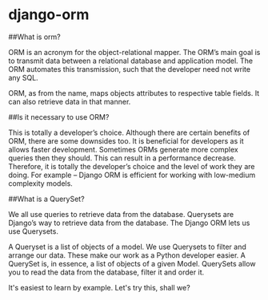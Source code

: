 # django-orm

##What is orm?

ORM is an acronym for the object-relational mapper. The ORM’s main goal is to transmit data between a relational database and application model. The ORM automates this transmission, such that the developer need not write any SQL.

ORM, as from the name, maps objects attributes to respective table fields. It can also retrieve data in that manner.

##Is it necessary to use ORM?


This is totally a developer’s choice. Although there are certain benefits of ORM, there are some downsides too. It is beneficial for developers as it allows faster development. Sometimes ORMs generate more complex queries then they should. This can result in a performance decrease. Therefore, it is totally the developer’s choice and the level of work they are doing. For example – Django ORM is efficient for working with low-medium complexity models.


##What is a QuerySet?


We all use queries to retrieve data from the database. Querysets are Django’s way to retrieve data from the database. The Django ORM lets us use Querysets.

A Queryset is a list of objects of a model. We use Querysets to filter and arrange our data. These make our work as a Python developer easier.
A QuerySet is, in essence, a list of objects of a given Model. QuerySets allow you to read the data from the database, filter it and order it.

It's easiest to learn by example. Let's try this, shall we?


